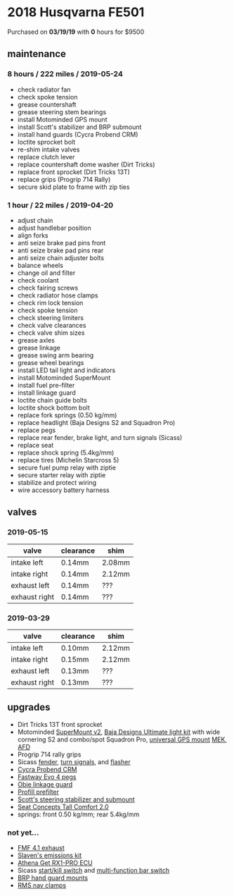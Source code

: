 # 2018 Husqvarna FE501

Purchased on **03/19/19** with **0** hours for \$9500

## maintenance

### 8 hours / 222 miles / 2019-05-24

- check radiator fan
- check spoke tension
- grease countershaft
- grease steering stem bearings
- install Motominded GPS mount
- install Scott's stabilizer and BRP submount
- install hand guards (Cycra Probend CRM)
- loctite sprocket bolt
- re-shim intake valves
- replace clutch lever
- replace countershaft dome washer (Dirt Tricks)
- replace front sprocket (Dirt Tricks 13T)
- replace grips (Progrip 714 Rally)
- secure skid plate to frame with zip ties

### 1 hour / 22 miles / 2019-04-20

- adjust chain
- adjust handlebar position
- align forks
- anti seize brake pad pins front
- anti seize brake pad pins rear
- anti seize chain adjuster bolts
- balance wheels
- change oil and filter
- check coolant
- check fairing screws
- check radiator hose clamps
- check rim lock tension
- check spoke tension
- check steering limiters
- check valve clearances
- check valve shim sizes
- grease axles
- grease linkage
- grease swing arm bearing
- grease wheel bearings
- install LED tail light and indicators
- install Motominded SuperMount
- install fuel pre-filter
- install linkage guard
- loctite chain guide bolts
- loctite shock bottom bolt
- replace fork springs (0.50 kg/mm)
- replace headlight (Baja Designs S2 and Squadron Pro)
- replace pegs
- replace rear fender, brake light, and turn signals (Sicass)
- replace seat
- replace shock spring (5.4kg/mm)
- replace tires (Michelin Starcross 5)
- secure fuel pump relay with ziptie
- secure starter relay with ziptie
- stabilize and protect wiring
- wire accessory battery harness

## valves

### 2019-05-15

| valve         | clearance | shim   |
| ------------- | --------- | ------ |
| intake left   | 0.14mm    | 2.08mm |
| intake right  | 0.14mm    | 2.12mm |
| exhaust left  | 0.14mm    | ???    |
| exhaust right | 0.14mm    | ???    |

### 2019-03-29

| valve         | clearance | shim   |
| ------------- | --------- | ------ |
| intake left   | 0.10mm    | 2.12mm |
| intake right  | 0.15mm    | 2.12mm |
| exhaust left  | 0.13mm    | ???    |
| exhaust right | 0.13mm    | ???    |

## upgrades

- Dirt Tricks 13T front sprocket
- Motominded [SuperMount v2](https://www.motominded.com/products/super-mount), [Baja Designs Ultimate light kit](https://www.motominded.com/collections/husqvarna-2016-19-701/products/2016-husqvarna-701-xl-kit?variant=13857579728957) with wide cornering S2 and combo/spot Squadron Pro, [universal GPS mount](https://www.motominded.com/products/universal-gps-mount?variant=14136231395389) [MEK](https://www.motominded.com/collections/husqvarna-2017-19-fe-250-350-450-501/products/mek-motorcycle-essentials-kit-2017-hqv-small-enduro?variant=12556940673085), [AFD](https://www.motominded.com/collections/husqvarna-2017-19-fe-250-350-450-501/products/afd)
- Progrip 714 rally grips
- Sicass [fender](http://sicassracing.com/store/products/tail_lights/led_tail_lights/husqvarna/2017-19_husqvarna_fe_easy_fit_under_fender), [turn signals](http://sicassracing.com/store/turn_signals/led/orange_lens_led_flat_mount_ktm), and [flasher](http://sicassracing.com/store/products/turn_signals/wiring/sicass_smart_flasher_led_turn_signal_flasher)
- [Cycra Probend CRM](https://cycra.com/product/cycra-probend-crm-handguards-oversize-bar-racer-pack-white-shields/)
- [Fastway Evo 4 pegs](https://www.rockymountainatvmc.com/parts/fastway-evo-4-foot-pegs-p)
- [Obie linkage guard](https://www.rockymountainatvmc.com/parts/obie-linkage-guard-for-ktm-husqvarna-plastic-skid-plate-p?s=1376787)
- [Profill prefilter](http://www.profill-australia.com/online-shop#!/KTM0001A-MK5/p/103065348/category=28341010)
- [Scott's steering stabilizer and submount](https://www.scottsonline.com/ShopYourBike_Products.php?Bike_ID=7567#)
- [Seat Concepts Tall Comfort 2.0](https://seatconcepts.com/collections/husqvarna/products/husqvarna-2016-18-tc-fc-2017-18-te-fe-tx-fx-tall-race2-0?variant=1875514949644)
- springs: front 0.50 kg/mm; rear 5.4kg/mm

### not yet...

- [FMF 4.1 exhaust](http://www.fmfracing.com/Product/ProductDetail?CategoryID=570&BikeType=MX%2FOFFROAD&BikeMake=HUSQVARNA&BikeModel=&BikeYear=&imaConfig=Single&ParentCategoryID=31&Priority=7&SearchText=#)
- [Slaven's emissions kit](https://slavensracing.com/shop/slavens-mule-ez-emissions-kit-ktm-hqv/)
- [Athena Get RX1-PRO ECU](https://slavensracing.com/shop/get-rx1-evo-ecu-ktm/)
- Sicass [start/kill switch](https://www.rockymountainatvmc.com/parts/sicass-racing-start-kill-switch-p?s=1407319) and [multi-function bar switch](https://www.rockymountainatvmc.com/parts/sicass-racing-multi-function-bar-switch-p?s=1294088)
- [BRP hand guard mounts](https://www.rockymountainatvmc.com/parts/brp-hand-guard-mounts-p?s=1196386)
- [RMS nav clamps](https://www.rallymotoshop.com/collections/rally-navigation-parts/products/universal-navigation-clamps)
